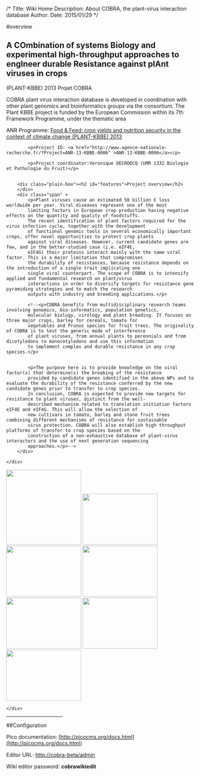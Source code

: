 /*
Title: Wiki Home
Description: About COBRA, the plant-virus interaction database
Author:
Date: 2015/01/29
*/

#overview
		
		
<div class="col-md-6" >
	<div class="column-padding no-right-margin">
		<div class="plain-box"><h2 id="features">A COmbination of systems Biology and experimental high-throughput approaches to engIneer durable Resistance against plAnt viruses in crops</h2>
		</div>
			<p>(PLANT-KBBE) 2013 										Projet COBRA</p>
			<p>COBRA plant virus interaction database is developed in coordination with other plant genomics and 										bioinformatics groups via the  consortium. The Plant KBBE project is funded by the 										European Commission within its 7th Framework Programme, under the thematic area 						</p>
			<p>ANR Programme: <a href="http://www.agence-nationale-recherche.fr/en/funded-projects/?tx_lwmsuivibilan_pi1[Programme]=843">Food & Feed: crop yields and nutrition security in the context of climate change (PLANT-KBBE) 2013</a></p>

			<p>Project ID: <a href="http://www.agence-nationale-recherche.fr/?Project=ANR-13-KBBE-0006" >ANR-13-KBBE-0006</a></p>

			<p>Project coordinator:Veronique DECROOCQ (UMR 1332 Biologie et Pathologie du Fruit)</p>
		
		
		<div class="plain-box"><h2 id="features">Project overview</h2>
		</div>
		<div class="span" >
			<p>Plant viruses cause an estimated 50 billion € loss worldwide per year. Viral diseases represent one of the most
			limiting factors in European crop production having negative effects on the quantity and quality of foodstuffs. 
			The recent identification of plant factors required for the virus infection cycle, together with the development 
			of functional genomic tools in several economically important crops, offer novel opportunities to protect crop plants 
			against viral diseases. However, current candidate genes are few, and in the better-studied case (i.e. eIF4E, 
			eIF4G) their proteins interact mainly with the same viral factor. This is a major limitation that compromises 
			the durability of resistances, because resistance depends on the introduction of a single trait implicating one 
			single viral counterpart. The scope of COBRA is to intensify applied and fundamental research on plant/virus 
			interactions in order to diversify targets for resistance gene pyramiding strategies and to match the research 
			outputs with industry and breeding applications.</p>

			<!--<p>COBRA benefits from multidisciplinary research teams involving genomics, bio-informatics, population genetics, 
			molecular biology, virology and plant breeding. It focuses on three major crops, barley for cereals, tomato for 
			vegetables and Prunus species for fruit trees. The originality of COBRA is to test the generic mode of interference 
			of plant viruses, from annual plants to perennials and from dicotyledons to monocotyledons and use this information 
			to implement complex and durable resistance in any crop species.</p>


			<p>The purpose here is to provide knowledge on the viral factor(s) that determine(s) the breaking of the resistance 
			provided by candidate genes identified in the above WPs and to evaluate the durability of the resistance conferred by the new candidate genes prior to transfer to crop species.
			In conclusion, COBRA is expected to provide new targets for resistance to plant viruses, distinct from the well- 
			described mechanism related to translation initiation factors eIF4E and eIF4G. This will allow the selection of 
			new cultivars in tomato, barley and stone fruit trees combining different mechanisms of resistance for sustainable 
			virus protection. COBRA will also establish high throughput platforms of transfer to crop species based on the 
			construction of a non-exhaustive database of plant-virus interactors and the use of next generation sequencing 
			approaches.</p>-->
		</div>
		
	</div>
</div>
<!---#COBRA Funding And Partners-->
<div class="col-md-6" >
	<div class="col-md-6" >
				<img src="/database/images/new_INRA.png" width="200"/>
				<img src="/database/images/noordsat.jpg"  height="136" width="200"/>
				<img src="/database/images/jki.gif"  height="136" width="200"/>
				<img src="/database/images/ipk.png" height="136" width="200"/>
	</div>
	<div class="col-md-6" >
				<img src="/database/images/cgfb.jpg" height="136" width="200"/>
				<img src="/database/images/abiopep3.jpg" height="136" width="200"/>
				<img src="/database/images/LOGO_CSIC.jpg" height="136" width="200"/>
				
	</div>
</div>
<hr size=4 width=30% align=center> 



<!---<div id="topSplitBox-Right">
	<h3>COBRA Funding And Partners</h3>
		<div id="partnerImages">
			<a target='_blank' href='http://www.nih.gov/' title='National Institutes of Health'><img src="/database/images/new_INRA.png" width="240"/></a>
			<a target='_blank' href='http://www.nih.gov/' title='National Institutes of Health'><img src="/database/images/noordsat.jpg"  height="136" width="240"/></a>
			<a target='_blank' href='http://www.nih.gov/' title='National Institutes of Health'><img src="/database/images/jki.gif"  height="136" width="240"/></a>
			<a target='_blank' href='http://www.nih.gov/' title='National Institutes of Health'><img src="/database/images/cgfb.jpg" height="136" width="240"/></a>
			<a target='_blank' href='http://www.nih.gov/' title='National Institutes of Health'><img src="/database/images/abiopep3.jpg" height="136" width="240"/></a>
			<a target='_blank' href='http://www.nih.gov/' title='National Institutes of Health'><img src="/database/images/LOGO_CSIC.jpg" height="136" width="240"/></a>
			<a target='_blank' href='http://www.nih.gov/' title='National Institutes of Health'><img src="/database/images/ipk.png" height="136" width="240"/></a> 	  
		</div>
	<div><a class='partners' href='http://wiki.thebiogrid.org/doku.php/partners' title='Additional BioGRID Partners'>more partners</a></div>
</div>-->

##Configuration

Pico documentation: [http://picocms.org/docs.html](http://picocms.org/docs.html)

Editor URL: [http://cobra-beta/admin](/admin)

Wiki editor password: **cobrawikiedit**








